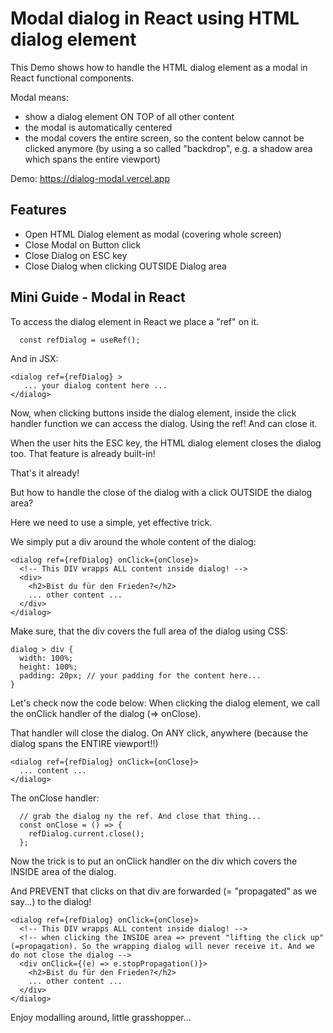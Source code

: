 # Modal dialog in React using HTML dialog element

This Demo shows how to handle the HTML dialog element as a modal in React functional components.

Modal means:

- show a dialog element ON TOP of all other content
- the modal is automatically centered
- the modal covers the entire screen, so the content below cannot be clicked anymore (by using a so called "backdrop", e.g. a shadow area which spans the entire viewport)

Demo: https://dialog-modal.vercel.app


## Features

- Open HTML Dialog element as modal (covering whole screen)
- Close Modal on Button click
- Close Dialog on ESC key
- Close Dialog when clicking OUTSIDE Dialog area

## Mini Guide - Modal in React

To access the dialog element in React we place a "ref" on it.

```
  const refDialog = useRef();
```

And in JSX:
```
<dialog ref={refDialog} >
   ... your dialog content here ...
</dialog>
```

Now, when clicking buttons inside the dialog element,
inside the click handler function we can access the dialog. Using the ref! And can close it.

When the user hits the ESC key, the HTML dialog element
closes the dialog too. That feature is already built-in!

That's it already!

But how to handle the close of the dialog with a click
OUTSIDE the dialog area?

Here we need to use a simple, yet effective trick.

We simply put a div around the whole content of the dialog:

```
<dialog ref={refDialog} onClick={onClose}>
  <!-- This DIV wrapps ALL content inside dialog! -->
  <div>
    <h2>Bist du für den Frieden?</h2>
    ... other content ...
  </div>
</dialog>
```

Make sure, that the div covers the full area of the dialog using CSS:

```
dialog > div {
  width: 100%;
  height: 100%;
  padding: 20px; // your padding for the content here...
}
```

Let's check now the code below: 
When clicking the dialog element, we call the onClick handler of the dialog (=> onClose).

That handler will close the dialog. On ANY click, anywhere
(because the dialog spans the ENTIRE viewport!!)

```
<dialog ref={refDialog} onClick={onClose}>
  ... content ...
</dialog>
```

The onClose handler:
```
  // grab the dialog ny the ref. And close that thing...
  const onClose = () => {
    refDialog.current.close();
  };

```

Now the trick is to put an onClick handler on the div which covers the INSIDE area of the dialog. 

And PREVENT that clicks on that div are forwarded (= "propagated" as we say...) to the dialog!

```
<dialog ref={refDialog} onClick={onClose}>
  <!-- This DIV wrapps ALL content inside dialog! -->
  <!-- when clicking the INSIDE area => prevent "lifting the click up" (=propagation). So the wrapping dialog will never receive it. And we do not close the dialog -->
  <div onClick={(e) => e.stopPropagation()}>
    <h2>Bist du für den Frieden?</h2>
    ... other content ...
  </div>
</dialog>
```

Enjoy modalling around, little grasshopper...
